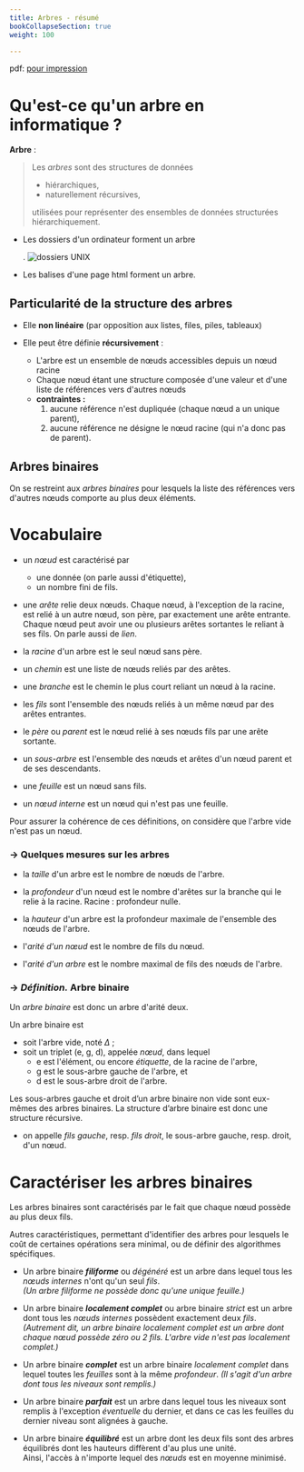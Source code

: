 ```yaml
---
title: Arbres - résumé
bookCollapseSection: true
weight: 100

---
```


pdf: [pour impression](/uploads/docnsitale/arbres/cours_resume_print.pdf)

# Qu'est-ce qu'un arbre en informatique ?

**Arbre** :

> Les _arbres_ sont des structures de données
>
> * hiérarchiques,
> * naturellement récursives,
>
> utilisées pour représenter des ensembles de données structurées
> hiérarchiquement.

* Les dossiers d'un ordinateur forment un arbre

    . ![dossiers UNIX](/docs/nsi/cours_terminale/structures_donnees/arbres/resume/img/0.png)

* Les balises d'une page html forment un arbre.

## Particularité de la structure des arbres

* Elle **non linéaire** (par opposition aux listes, files, piles, tableaux)
* Elle peut être définie **récursivement** :

  * L'arbre est un ensemble de nœuds accessibles depuis un nœud racine
  * Chaque nœud étant une structure composée d'une valeur et d'une liste de
      références vers d'autres nœuds
  * **contraintes :**
    1. aucune référence n'est dupliquée (chaque nœud a un unique parent),
    1. aucune référence ne désigne le nœud racine (qui n'a donc pas de parent).

## Arbres binaires

On se restreint aux _arbres binaires_ pour lesquels la
liste des références vers d'autres nœuds comporte au plus deux
éléments.

# Vocabulaire


* un _nœud_ est caractérisé par
  - une donnée (on parle aussi d'étiquette),
  - un nombre fini de fils.

* une _arête_ relie deux nœuds. Chaque nœud, à l'exception de la
  racine, est relié à un autre nœud, son père, par exactement une arête
  entrante. Chaque nœud peut avoir une ou plusieurs arêtes sortantes
  le reliant à ses fils. On parle aussi de _lien_.

* la _racine_ d'un arbre est le seul nœud sans père.

* un _chemin_ est une liste de nœuds reliés par des arêtes.

* une _branche_ est le chemin le plus court reliant un nœud à la
  racine.

* les _fils_ sont l'ensemble des nœuds reliés à un même nœud par des
  arêtes entrantes.

* le _père_ ou _parent_ est le nœud relié à ses nœuds fils par une
  arête sortante.

* un _sous-arbre_ est l'ensemble des nœuds et arêtes d'un nœud
  parent et de ses descendants.

* une _feuille_ est un nœud sans fils.

* un _nœud interne_ est un nœud qui n'est pas une feuille.

Pour assurer la cohérence de ces définitions, on considère que l'arbre
vide n'est pas un nœud.

### → Quelques mesures sur les arbres ###

* la _taille_ d'un arbre est le nombre de nœuds de l'arbre.

* la _profondeur_ d'un nœud est le nombre d'arêtes sur la branche qui
  le relie à la racine. Racine : profondeur nulle.

* la _hauteur_ d'un arbre est la profondeur maximale de l'ensemble des
  nœuds de l'arbre.

* l'_arité d'un nœud_ est le nombre de fils du nœud.

* l'_arité d'un arbre_ est le nombre maximal de fils des nœuds de
  l'arbre.

### → _Définition._ Arbre binaire ###

Un _arbre binaire_ est donc un arbre d'arité deux.

Un arbre binaire est

* soit l'arbre vide, noté $\Delta$ ;
* soit un triplet (e, g, d), appelée _nœud_, dans lequel
  - e est l'élément, ou encore _étiquette_, de la racine de l'arbre,
  - g est le sous-arbre gauche de l'arbre, et
  - d est le sous-arbre droit de l'arbre.

Les sous-arbres gauche et droit d’un arbre binaire non vide sont
eux-mêmes des arbres binaires. La structure d’arbre binaire est donc
une structure récursive.

* on appelle _fils gauche_, resp. _fils droit_, le sous-arbre gauche,
  resp. droit, d'un nœud.


Caractériser les arbres binaires
================================

Les arbres binaires sont caractérisés par le fait que chaque nœud
possède au plus deux fils.

Autres caractéristiques, permettant d'identifier des arbres pour lesquels le
coût de certaines opérations sera minimal, ou de définir des algorithmes
spécifiques.

* Un arbre binaire _**filiforme**_ ou _dégénéré_ est un arbre dans lequel
  tous les _nœuds internes_ n'ont qu'un seul _fils_. \
  _(Un arbre filiforme ne possède donc qu'une unique feuille.)_

* Un arbre binaire _**localement complet**_ ou arbre binaire _strict_ est
  un arbre dont tous les _nœuds internes_ possèdent exactement deux
  _fils_.\
  _(Autrement dit, un arbre binaire localement complet est un arbre
  dont chaque nœud possède zéro ou 2 fils. L'arbre vide n'est pas
  localement complet.)_

* Un arbre binaire _**complet**_ est un arbre binaire _localement
  complet_ dans lequel toutes les _feuilles_ sont à la même
  _profondeur_.
  _(Il s'agit d'un arbre dont tous les niveaux sont remplis.)_

* Un arbre binaire _**parfait**_ est un arbre dans lequel tous les
  niveaux sont remplis à l'exception _éventuelle_ du dernier, et dans
  ce cas les feuilles du dernier niveau sont alignées à gauche.

* Un arbre binaire _**équilibré**_ est un arbre dont les deux fils
  sont des arbres équilibrés dont les hauteurs diffèrent d'au plus
  une unité. \
  Ainsi, l'accès à n'importe lequel des _nœuds_ est en moyenne
  minimisé.
